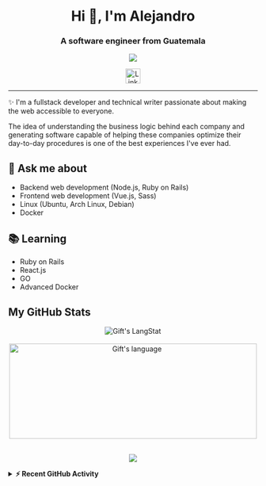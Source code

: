 <h1 align="center">Hi 👋, I'm Alejandro</h1>

<h3 align="center">A software engineer from Guatemala</h3>

<p align="center"> 
    <img src="https://komarev.com/ghpvc/?username=DubAvenXP&style=flat"/>
</p>
<div align="center">
  <a href="https://www.linkedin.com/in/alejandro-dub%C3%B3n-919913222">
    <img align="center" alt="Linkedin" width="30" hight="75" src="https://play-lh.googleusercontent.com/kMofEFLjobZy_bCuaiDogzBcUT-dz3BBbOrIEjJ-hqOabjK8ieuevGe6wlTD15QzOqw" />
  </a>
</div>

---

✨ I'm a fullstack developer and technical writer passionate about making the web accessible to everyone. 

The idea of understanding the business logic behind each company and generating software capable of helping these companies optimize their day-to-day procedures is one of the best experiences I've ever had.

## 💬 Ask me about
- Backend web development (Node.js, Ruby on Rails)
- Frontend web development (Vue.js, Sass)
- Linux (Ubuntu, Arch Linux, Debian)
- Docker


## 📚 Learning
- Ruby on Rails
- React.js
- GO
- Advanced Docker


## My GitHub Stats

<div align="center">
  <img align="center" src="https://github-readme-streak-stats.herokuapp.com/?user=DubAvenXP" alt="Gift's LangStat" />

  <br/>
  <br/>

  <img align="center" src="https://github-readme-stats.vercel.app/api/top-langs?username=DubAvenXP&langs_count=10&show_icons=true&locale=en&layout=compact&theme=light" alt="Gift's language" height="192px"  width="500px"/>
</div>
<br/>

<p align="center" >  
  <a href="https://github.com/anuraghazra/github-readme-stats"> 
    <img  src="https://github-readme-stats.vercel.app/api?username=DubAvenXP&show_icons=true"/>
  </a>
</p>

<details>
  <summary><b>⚡ Recent GitHub Activity</b></summary>
  <br/>
   <a href="https://github.com/DubAvenXP/"><img alt="Gift' Activity Graph" src="https://activity-graph.herokuapp.com/graph?username=DubAvenXP&custom_title=Gift's%20Contribution%20Graph&theme=react-dark" /></a>
  <br/>
</details>

[GitHub Profile Views Counter]: https://github.com/antonkomarev/github-profile-views-counter